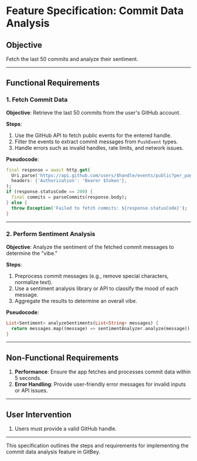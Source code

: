 # Feature Specification: Commit Data Analysis

## Objective
Fetch the last 50 commits and analyze their sentiment.

---

## Functional Requirements

### 1. Fetch Commit Data
**Objective**: Retrieve the last 50 commits from the user's GitHub account.

**Steps**:
1. Use the GitHub API to fetch public events for the entered handle.
2. Filter the events to extract commit messages from `PushEvent` types.
3. Handle errors such as invalid handles, rate limits, and network issues.

**Pseudocode**:
```dart
final response = await http.get(
  Uri.parse('https://api.github.com/users/$handle/events/public?per_page=100'),
  headers: {'Authorization': 'Bearer $token'},
);
if (response.statusCode == 200) {
  final commits = parseCommits(response.body);
} else {
  throw Exception('Failed to fetch commits: ${response.statusCode}');
}
```

---

### 2. Perform Sentiment Analysis
**Objective**: Analyze the sentiment of the fetched commit messages to determine the "vibe."

**Steps**:
1. Preprocess commit messages (e.g., remove special characters, normalize text).
2. Use a sentiment analysis library or API to classify the mood of each message.
3. Aggregate the results to determine an overall vibe.

**Pseudocode**:
```dart
List<Sentiment> analyzeSentiments(List<String> messages) {
  return messages.map((message) => sentimentAnalyzer.analyze(message)).toList();
}
```

---

## Non-Functional Requirements

1. **Performance**: Ensure the app fetches and processes commit data within 5 seconds.
2. **Error Handling**: Provide user-friendly error messages for invalid inputs or API issues.

---

## User Intervention
1. Users must provide a valid GitHub handle.

---

This specification outlines the steps and requirements for implementing the commit data analysis feature in GitBey.

